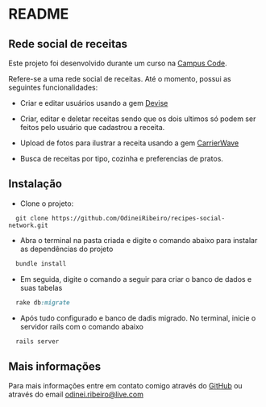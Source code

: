 # README

## Rede social de receitas

Este projeto foi desenvolvido durante um curso na [Campus Code](http://www.campuscode.com.br/).

Refere-se a uma rede social de receitas. Até o momento, possui as seguintes funcionalidades:

- Criar e editar usuários usando a gem [Devise](https://github.com/plataformatec/devise)

- Criar, editar e deletar receitas sendo que os dois ultimos só podem ser feitos pelo usuário que cadastrou a receita.

- Upload de fotos para ilustrar a receita usando a gem [CarrierWave](https://github.com/carrierwaveuploader/carrierwave)

- Busca de receitas por tipo, cozinha e preferencias de pratos.


## Instalação

- Clone o projeto:

```
  git clone https://github.com/OdineiRibeiro/recipes-social-network.git
```

- Abra o terminal na pasta criada e digite o comando abaixo para instalar as dependências do projeto

```ruby
  bundle install
```
- Em seguida, digite o comando a seguir para criar o banco de dados e suas tabelas

```ruby
  rake db:migrate
```

- Após tudo configurado e banco de dadis migrado. No terminal, inicie o servidor rails com o comando abaixo

```ruby
  rails server
```

## Mais informações

Para mais informações entre em contato comigo através do [GitHub](https://github.com/OdineiRibeiro) ou através do email odinei.ribeiro@live.com
